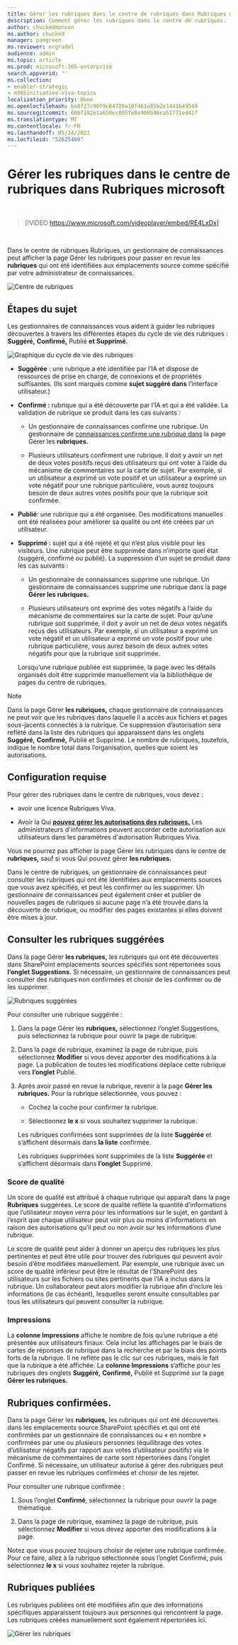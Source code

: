 ```yaml
---
title: Gérer les rubriques dans le centre de rubriques dans Rubriques microsoft
description: Comment gérer les rubriques dans le centre de rubriques.
author: chuckedmonson
ms.author: chucked
manager: pamgreen
ms.reviewer: ergradel
audience: admin
ms.topic: article
ms.prod: microsoft-365-enterprise
search.appverid: ''
ms.collection:
- enabler-strategic
- m365initiative-viva-topics
localization_priority: None
ms.openlocfilehash: ba8f27c90f9c84729a10f461e85b2e1441b49549
ms.sourcegitcommit: 686f192e1a650ec805fe8e908b46ca51771ed41f
ms.translationtype: MT
ms.contentlocale: fr-FR
ms.lasthandoff: 05/24/2021
ms.locfileid: "52625400"
---
```

# <a name="manage-topics-in-the-topic-center-in-microsoft-viva-topics"></a>Gérer les rubriques dans le centre de rubriques dans Rubriques microsoft

</br>

> [!VIDEO https://www.microsoft.com/videoplayer/embed/RE4LxDx]  

</br>

Dans le centre de rubriques Rubriques, un gestionnaire de connaissances peut afficher la page Gérer les rubriques pour passer en revue les **rubriques** qui ont été identifiées aux emplacements source comme spécifié par votre administrateur de connaissances.  

   ![Centre de rubriques](../media/knowledge-management/topic-center.png)  

## <a name="topic-stages"></a>Étapes du sujet

Les gestionnaires de connaissances vous aident à guider les rubriques découvertes à travers les différentes étapes du cycle de vie des rubriques : **Suggéré,** **Confirmé,** Publié **et** **Supprimé.**

   ![Graphique du cycle de vie des rubriques](../media/knowledge-management/topic-lifecycle.png) 

- **Suggérée** : une rubrique a été identifiée par l’IA et dispose de ressources de prise en charge, de connexions et de propriétés suffisantes. (Ils sont marqués comme **sujet suggéré dans** l’interface utilisateur.)

- **Confirmé :** rubrique qui a été découverte par l’IA et qui a été validée. La validation de rubrique se produit dans les cas suivants :

   - Un gestionnaire de connaissances confirme une rubrique. Un gestionnaire de [connaissances confirme une rubrique dans](manage-topics.md#confirmed-topics) la page Gérer les **rubriques.**

   - Plusieurs utilisateurs confirment une rubrique. Il doit y avoir un net de deux votes positifs reçus des utilisateurs qui ont voter à l’aide du mécanisme de commentaires sur la carte de sujet. Par exemple, si un utilisateur a exprimé un vote positif et un utilisateur a exprimé un vote négatif pour une rubrique particulière, vous aurez toujours besoin de deux autres votes positifs pour que la rubrique soit confirmée.
 
- **Publié**: une rubrique qui a été organisée. Des modifications manuelles ont été réalisées pour améliorer sa qualité ou ont été créées par un utilisateur.

- **Supprimé :** sujet qui a été rejeté et qui n’est plus visible pour les visiteurs. Une rubrique peut être supprimée dans n’importe quel état (suggéré, confirmé ou publié). La suppression d’un sujet se produit dans les cas suivants :

   - Un gestionnaire de connaissances supprime une rubrique. Un gestionnaire de connaissances supprime une rubrique dans la page **Gérer les rubriques.**

   - Plusieurs utilisateurs ont exprimé des votes négatifs à l’aide du mécanisme de commentaires sur la carte de sujet. Pour qu’une rubrique soit supprimée, il doit y avoir un net de deux votes négatifs reçus des utilisateurs. Par exemple, si un utilisateur a exprimé un vote négatif et un utilisateur a exprimé un vote positif pour une rubrique particulière, vous aurez besoin de deux autres votes négatifs pour que la rubrique soit supprimée.

  Lorsqu’une rubrique publiée est supprimée, la page avec les détails organisés doit être supprimée manuellement via la bibliothèque de pages du centre de rubriques.

> [!Note] 
> Dans la page Gérer **les rubriques,** chaque gestionnaire de connaissances ne peut voir que les rubriques dans laquelle il a accès aux fichiers et pages sous-jacents connectés à la rubrique. Ce suppression d’autorisation sera reflété dans la liste des rubriques qui apparaissent  dans les onglets **Suggéré,** **Confirmé,** Publié et Supprimé. Le nombre de rubriques, toutefois, indique le nombre total dans l’organisation, quelles que soient les autorisations.

## <a name="requirements"></a>Configuration requise

Pour gérer des rubriques dans le centre de rubriques, vous devez :
- avoir une licence Rubriques Viva.

- Avoir la Qui [**pouvez gérer les autorisations des rubriques.**](./topic-experiences-user-permissions.md) Les administrateurs d'informations peuvent accorder cette autorisation aux utilisateurs dans les paramètres d'autorisation Rubriques Viva. 

Vous ne pourrez pas afficher la page Gérer les rubriques dans le centre de **rubriques,** sauf si vous Qui pouvez gérer **les rubriques.**

Dans le centre de rubriques, un gestionnaire de connaissances peut consulter les rubriques qui ont été identifiées aux emplacements sources que vous avez spécifiés, et peut les confirmer ou les supprimer. Un gestionnaire de connaissances peut également créer et publier de nouvelles pages de rubriques si aucune page n’a été trouvée dans la découverte de rubrique, ou modifier des pages existantes si elles doivent être mises à jour.

## <a name="review-suggested-topics"></a>Consulter les rubriques suggérées

Dans la page Gérer **les rubriques,** les rubriques qui ont été découvertes dans SharePoint emplacements sources spécifiés sont répertoriées sous **l’onglet Suggestions.** Si nécessaire, un gestionnaire de connaissances peut consulter des rubriques non confirmées et choisir de les confirmer ou de les supprimer.

   ![Rubriques suggérées](../media/knowledge-management/quality-score.png) 

Pour consulter une rubrique suggérée :

1. Dans la page Gérer les  **rubriques,** sélectionnez l’onglet Suggestions, puis sélectionnez la rubrique pour ouvrir la page de rubrique.

2. Dans la page de rubrique, examinez la page de rubrique, puis sélectionnez **Modifier** si vous devez apporter des modifications à la page. La publication de toutes les modifications déplace cette rubrique vers **l’onglet** Publié.

3. Après avoir passé en revue la rubrique, revenir à la page **Gérer les rubriques.** Pour la rubrique sélectionnée, vous pouvez :

   - Cochez la coche pour confirmer la rubrique.
    
   - Sélectionnez **le x** si vous souhaitez supprimer la rubrique.

    Les rubriques confirmées sont supprimées de la liste **Suggérée** et s’affichent désormais dans **la liste** confirmée.

    Les rubriques supprimées sont supprimées de la liste **Suggérée** et s’affichent désormais dans **l’onglet** Supprimé.

### <a name="quality-score"></a>Score de qualité

Un score de qualité est attribué à chaque rubrique qui apparaît dans la page **Rubriques** suggérées. Le score de qualité reflète la quantité d’informations que l’utilisateur moyen verra pour les informations sur le sujet, en gardant à l’esprit que chaque utilisateur peut voir plus ou moins d’informations en raison des autorisations qu’il peut ou non avoir sur les informations d’une rubrique. 

Le score de qualité peut aider à donner un aperçu des rubriques les plus pertinentes et peut être utile pour trouver des rubriques qui peuvent avoir besoin d’être modifiées manuellement. Par exemple, une rubrique avec un score de qualité inférieur peut être le résultat de l’SharePoint des utilisateurs sur les fichiers ou sites pertinents que l’IA a inclus dans la rubrique. Un collaborateur peut alors modifier la rubrique afin d’nclure les informations (le cas échéant), lesquelles seront ensuite consultables par tous les utilisateurs qui peuvent consulter la rubrique.

### <a name="impressions"></a>Impressions

La **colonne Impressions** affiche le nombre de fois qu’une rubrique a été présentée aux utilisateurs finaux. Cela inclut les affichages par le biais de cartes de réponses de rubrique dans la recherche et par le biais des points forts de la rubrique. Il ne reflète pas le clic sur ces rubriques, mais le fait que la rubrique a été affichée. La **colonne Impressions** s’affiche pour les rubriques des  onglets **Suggéré,** **Confirmé,** Publié et Supprimé sur la page **Gérer les rubriques.**

## <a name="confirmed-topics"></a>Rubriques confirmées.

Dans la page Gérer les **rubriques,** les rubriques qui ont été découvertes dans les emplacements source SharePoint spécifiés et qui ont été confirmées par un gestionnaire de connaissances ou « en  nombre » confirmées par une ou plusieurs personnes (équilibrage des votes d’utilisateur négatifs par rapport aux votes d’utilisateur positifs) via le mécanisme de commentaires de carte sont répertoriées dans l’onglet Confirmé. Si nécessaire, un utilisateur autorisé à gérer des rubriques peut passer en revue les rubriques confirmées et choisir de les rejeter.

Pour consulter une rubrique confirmée :

1. Sous l’onglet **Confirmé**, sélectionnez la rubrique pour ouvrir la page thématique.

2. Dans la page de rubrique, examinez la page de rubrique, puis sélectionnez **Modifier** si vous devez apporter des modifications à la page.

Notez que vous pouvez toujours choisir de rejeter une rubrique confirmée. Pour ce faire, allez à la  rubrique sélectionnée sous l’onglet Confirmé, puis sélectionnez **le x** si vous souhaitez rejeter la rubrique.

## <a name="published-topics"></a>Rubriques publiées

Les rubriques publiées ont été modifiées afin que des informations spécifiques apparaissent toujours aux personnes qui rencontrent la page. Les rubriques créées manuellement sont également répertoriées ici.

   ![Gérer les rubriques](../media/knowledge-management/manage-topics-new.png)
